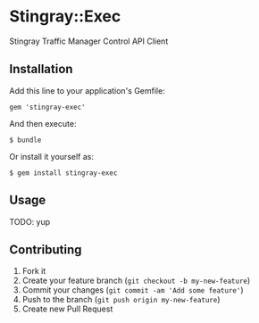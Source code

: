 # Stingray::Exec

Stingray Traffic Manager Control API Client

## Installation

Add this line to your application's Gemfile:

    gem 'stingray-exec'

And then execute:

    $ bundle

Or install it yourself as:

    $ gem install stingray-exec

## Usage

TODO: yup

## Contributing

1. Fork it
2. Create your feature branch (`git checkout -b my-new-feature`)
3. Commit your changes (`git commit -am 'Add some feature'`)
4. Push to the branch (`git push origin my-new-feature`)
5. Create new Pull Request
